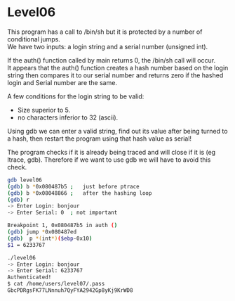 # Level06

This program has a call to /bin/sh but it is protected by a number of conditional jumps.		
We have two inputs: a login string and a serial number (unsigned int).		

If the auth() function called by main returns 0, the /bin/sh call will occur.		
It appears that the auth() function creates a hash number based on the login string then compares it to our serial number and returns zero if the hashed login and Serial number are the same.		

A few conditions for the login string to be valid:		
- Size superior to 5.		
- no characters inferior to 32 (ascii).		

Using gdb we can enter a valid string, find out its value after being turned to a hash, then restart the program using that hash value as serial!		

The program checks if it is already being traced and will close if it is (eg ltrace, gdb). Therefore if we want to use gdb we will have to avoid this check.		

```bash
gdb level06
(gdb) b *0x080487b5 ;	just before ptrace
(gdb) b *0x08048866 ;	after the hashing loop
(gdb) r
-> Enter Login: bonjour
-> Enter Serial: 0	; not important

Breakpoint 1, 0x080487b5 in auth ()
(gdb) jump *0x080487ed
(gdb)  p *(int*)($ebp-0x10)
$1 = 6233767

./level06
-> Enter Login: bonjour
-> Enter Serial: 6233767
Authenticated!
$ cat /home/users/level07/.pass
GbcPDRgsFK77LNnnuh7QyFYA2942Gp8yKj9KrWD8
```
